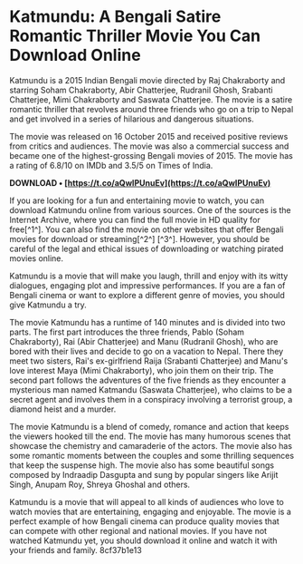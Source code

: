 
 
# Katmundu: A Bengali Satire Romantic Thriller Movie You Can Download Online
 
Katmundu is a 2015 Indian Bengali movie directed by Raj Chakraborty and starring Soham Chakraborty, Abir Chatterjee, Rudranil Ghosh, Srabanti Chatterjee, Mimi Chakraborty and Saswata Chatterjee. The movie is a satire romantic thriller that revolves around three friends who go on a trip to Nepal and get involved in a series of hilarious and dangerous situations.
 
The movie was released on 16 October 2015 and received positive reviews from critics and audiences. The movie was also a commercial success and became one of the highest-grossing Bengali movies of 2015. The movie has a rating of 6.8/10 on IMDb and 3.5/5 on Times of India.
 
**DOWNLOAD • [https://t.co/aQwlPUnuEv](https://t.co/aQwlPUnuEv)**


 
If you are looking for a fun and entertaining movie to watch, you can download Katmundu online from various sources. One of the sources is the Internet Archive, where you can find the full movie in HD quality for free[^1^]. You can also find the movie on other websites that offer Bengali movies for download or streaming[^2^] [^3^]. However, you should be careful of the legal and ethical issues of downloading or watching pirated movies online.
 
Katmundu is a movie that will make you laugh, thrill and enjoy with its witty dialogues, engaging plot and impressive performances. If you are a fan of Bengali cinema or want to explore a different genre of movies, you should give Katmundu a try.
  
The movie Katmundu has a runtime of 140 minutes and is divided into two parts. The first part introduces the three friends, Pablo (Soham Chakraborty), Rai (Abir Chatterjee) and Manu (Rudranil Ghosh), who are bored with their lives and decide to go on a vacation to Nepal. There they meet two sisters, Rai's ex-girlfriend Raija (Srabanti Chatterjee) and Manu's love interest Maya (Mimi Chakraborty), who join them on their trip. The second part follows the adventures of the five friends as they encounter a mysterious man named Katmandu (Saswata Chatterjee), who claims to be a secret agent and involves them in a conspiracy involving a terrorist group, a diamond heist and a murder.
 
The movie Katmundu is a blend of comedy, romance and action that keeps the viewers hooked till the end. The movie has many humorous scenes that showcase the chemistry and camaraderie of the actors. The movie also has some romantic moments between the couples and some thrilling sequences that keep the suspense high. The movie also has some beautiful songs composed by Indraadip Dasgupta and sung by popular singers like Arijit Singh, Anupam Roy, Shreya Ghoshal and others.
 
Katmundu is a movie that will appeal to all kinds of audiences who love to watch movies that are entertaining, engaging and enjoyable. The movie is a perfect example of how Bengali cinema can produce quality movies that can compete with other regional and national movies. If you have not watched Katmundu yet, you should download it online and watch it with your friends and family.
 8cf37b1e13
 
